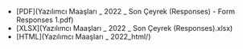 

- [PDF](Yazılımcı Maaşları _ 2022 _ Son Çeyrek (Responses) - Form Responses 1.pdf)
- [XLSX](Yazılımcı Maaşları _ 2022 _ Son Çeyrek (Responses).xlsx)
- [HTML](Yazılımcı Maaşları _ 2022_html/)
